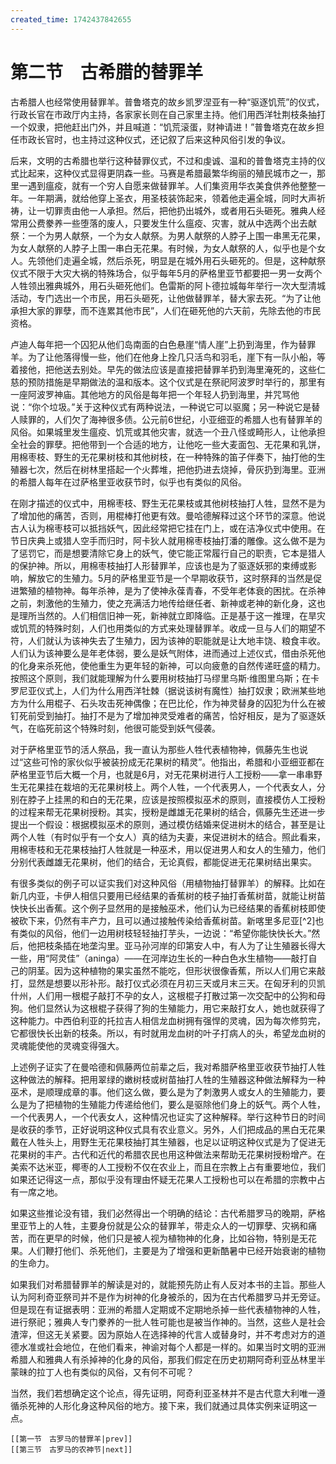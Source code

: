 ```yaml
---
created_time: 1742437842655
---
```

# 第二节　古希腊的替罪羊

古希腊人也经常使用替罪羊。普鲁塔克的故乡凯罗涅亚有一种“驱逐饥荒”的仪式，行政长官在市政厅内主持，各家家长则在自己家里主持。他们用西洋牡荆枝条抽打一个奴隶，把他赶出门外，并且喊道：“饥荒滚蛋，财神请进！”普鲁塔克在故乡担任市政长官时，也主持过这种仪式，还记叙了后来这种风俗引发的争议。

后来，文明的古希腊也举行这种替罪仪式，不过和虔诚、温和的普鲁塔克主持的仪式比起来，这种仪式显得更阴森一些。马赛是希腊最繁华绚丽的殖民城市之一，那里一遇到瘟疫，就有一个穷人自愿来做替罪羊。人们集资用华衣美食供养他整整一年。一年期满，就给他穿上圣衣，用圣枝装饰起来，领着他走遍全城，同时大声祈祷，让一切罪责由他一人承担。然后，把他扔出城外，或者用石头砸死。雅典人经常用公费豢养一些堕落的废人，只要发生什么瘟疫、灾害，就从中选两个出去献祭：一个为男人献祭，一个为女人献祭。为男人献祭的人脖子上围一串黑无花果，为女人献祭的人脖子上围一串白无花果。有时候，为女人献祭的人，似乎也是个女人。先领他们走遍全城，然后杀死，明显是在城外用石头砸死的。但是，这种献祭仪式不限于大灾大祸的特殊场合，似乎每年5月的萨格里亚节都要把一男一女两个人牲领出雅典城外，用石头砸死他们。色雷斯的阿卜德拉城每年举行一次大型清城活动，专门选出一个市民，用石头砸死，让他做替罪羊，替大家去死。“为了让他承担大家的罪孽，而不连累其他市民”，人们在砸死他的六天前，先除去他的市民资格。

卢迪人每年把一个囚犯从他们岛南面的白色悬崖“情人崖”上扔到海里，作为替罪羊。为了让他落得慢一些，他们在他身上拴几只活鸟和羽毛，崖下有一队小船，等着接他，把他送去别处。早先的做法应该是直接把替罪羊扔到海里淹死的，这些仁慈的预防措施是早期做法的温和版本。这个仪式是在祭祀阿波罗时举行的，那里有一座阿波罗神庙。其他地方的风俗是每年把一个年轻人扔到海里，并咒骂他说：“你个垃圾。”关于这种仪式有两种说法，一种说它可以驱魔；另一种说它是替人赎罪的，人们欠了海神很多债。公元前6世纪，小亚细亚的希腊人也有替罪羊的风俗。如果城里发生瘟疫、饥荒或其他灾害，就选一个丑八怪或畸形人，让他承担全社会的罪孽。把他带到一个合适的地方，让他吃一些大麦面包、无花果和乳饼，用棉枣枝、野生的无花果树枝和其他树枝，在一种特殊的笛子伴奏下，抽打他的生殖器七次，然后在树林里搭起一个火葬堆，把他扔进去烧掉，骨灰扔到海里。亚洲的希腊人每年在过萨格里亚收获节时，似乎也有类似的风俗。

在刚才描述的仪式中，用棉枣枝、野生无花果枝或其他树枝抽打人牲，显然不是为了增加他的痛苦，否则，用棍棒打他更有效。曼哈德解释过这个环节的深意。他说古人认为棉枣枝可以抵挡妖气，因此经常把它挂在门上，或在洁净仪式中使用。在节日庆典上或猎人空手而归时，阿卡狄人就用棉枣枝抽打潘的雕像。这么做不是为了惩罚它，而是想要清除它身上的妖气，使它能正常履行自己的职责，它本是猎人的保护神。所以，用棉枣枝抽打人形替罪羊，应该也是为了驱逐妖邪的束缚或影响，解放它的生殖力。5月的萨格里亚节是一个早期收获节，这时祭拜的当然是促进繁殖的植物神。每年杀神，是为了使神永葆青春，不受年老体衰的困扰。在杀神之前，刺激他的生殖力，使之充满活力地传给继任者、新神或老神的新化身，这也是理所当然的。人们相信旧神一死，新神就立即降临。正是基于这一推理，在旱灾或饥荒的特殊时刻，人们也用类似的方式来处理替罪羊。收成一旦与人们的期望不符，人们就认为该神失去了生殖力，因为该神的职能就是让大地丰饶、粮食丰收。人们认为该神要么是年老体弱，要么是妖气附体，进而通过上述仪式，借由杀死他的化身来杀死他，使他重生为更年轻的新神，可以向疲惫的自然传递旺盛的精力。按照这个原则，我们就能理解为什么要用树枝抽打马缪里乌斯·维图里乌斯；在卡罗尼亚仪式上，人们为什么用西洋牡棘（据说该树有魔性）抽打奴隶；欧洲某些地方为什么用棍子、石头攻击死神偶像；在巴比伦，作为神灵替身的囚犯为什么在被钉死前受到抽打。抽打不是为了增加神灵受难者的痛苦，恰好相反，是为了驱逐妖气，在临死前这个特殊时刻，他很可能受到妖气侵袭。

对于萨格里亚节的活人祭品，我一直认为那些人牲代表植物神，佩藤先生也说过“这些可怜的家伙似乎被装扮成无花果树的精灵”。他指出，希腊和小亚细亚都在萨格里亚节后大概一个月，也就是6月，对无花果树进行人工授粉——拿一串串野生无花果挂在栽培的无花果树枝上。两个人牲，一个代表男人，一个代表女人，分别在脖子上挂黑的和白的无花果，应该是按照模拟巫术的原则，直接模仿人工授粉的过程来帮无花果树授粉。其实，授粉是雌雄无花果树的结合，佩藤先生还进一步提出一个假设：根据模拟巫术的原则，通过模仿结婚来促进树木的结合，甚至是让两个人牲（有时似乎有一个女人）真的结为夫妻，来促进树木的结合。照此看来，用棉枣枝和无花果枝抽打人牲就是一种巫术，用以促进男人和女人的生殖力，他们分别代表雌雄无花果树，他们的结合，无论真假，都能促进无花果树结出果实。

有很多类似的例子可以证实我们对这种风俗（用植物抽打替罪羊）的解释。比如在新几内亚，卡伊人相信只要用已经结果的香蕉树的枝子抽打香蕉树苗，就能让树苗快快长出香蕉。这个例子显然用的是接触巫术，他们认为已经结果的香蕉树枝即使被砍下来，仍然有丰产力，且可以通过接触传染给香蕉树苗。新喀里多尼亚[^2]也有类似的风俗，他们一边用树枝轻轻抽打芋头，一边说：“希望你能快快长大。”然后，他把枝条插在地垄沟里。亚马孙河岸的印第安人中，有人为了让生殖器长得大一些，用“阿灵佳”（aninga）——在河岸边生长的一种白色水生植物——敲打自己的阴茎。因为这种植物的果实虽然不能吃，但形状很像香蕉，所以人们用它来敲打，显然是想要以形补形。敲打仪式必须在月初三天或月末三天。在匈牙利的贝凯什州，人们用一根棍子敲打不孕的女人，这根棍子打散过第一次交配中的公狗和母狗。他们显然认为这根棍子获得了狗的生殖能力，用它来敲打女人，她也就获得了这种能力。中西伯利亚的托拉吉人相信龙血树拥有强悍的灵魂，因为每次修剪完，它都很快长出新的枝条。所以，有时就用龙血树的叶子打病人的头，希望龙血树的灵魂能使他的灵魂变得强大。

上述例子证实了在曼哈德和佩藤两位前辈之后，我对希腊萨格里亚收获节抽打人牲这种做法的解释。把用翠绿的嫩树枝或树苗抽打人牲的生殖器这种做法解释为一种巫术，是顺理成章的事。他们这么做，要么是为了刺激男人或女人的生殖能力，要么是为了把植物的生殖能力传递给他们，要么是驱除他们身上的妖气。两个人牲，一个代表男人，一个代表女人，这种情况也证实了这种解释。举行这种节日的时间是收获的季节，正好说明这种仪式具有农业意义。另外，人们把成品的黑白无花果戴在人牲头上，用野生无花果枝抽打其生殖器，也足以证明这种仪式是为了促进无花果树的丰产。古代和近代的希腊农民也用这种做法来帮助无花果树授粉增产。在美索不达米亚，椰枣的人工授粉不仅在农业上，而且在宗教上占有重要地位，我们如果还记得这一点，那似乎没有理由怀疑无花果人工授粉也可以在希腊的宗教中占有一席之地。

如果这些推论没有错，我们必然得出一个明确的结论：古代希腊罗马的晚期，萨格里亚节上的人牲，主要身份就是公众的替罪羊，带走众人的一切罪孽、灾祸和痛苦，而在更早的时候，他们只是被人视为植物神的化身，比如谷物，特别是无花果。人们鞭打他们、杀死他们，主要是为了增强和更新酷暑中已经开始衰谢的植物的生命力。

如果我们对希腊替罪羊的解读是对的，就能预先防止有人反对本书的主旨。那些人认为阿利奇亚祭司并不是作为树神的化身被杀的，因为在古代希腊罗马并无旁证。但是现在有证据表明：亚洲的希腊人定期或不定期地杀掉一些代表植物神的人牲，进行祭祀；雅典人专门豢养的一批人牲可能也是被当作神的。当然，这些人是社会渣滓，但这无关紧要。因为原始人在选择神的代言人或替身时，并不考虑对方的道德水准或社会地位，在他们看来，神谕对每个人都是一样的。如果当时文明的亚洲希腊人和雅典人有杀掉神的化身的风俗，那我们假定在历史初期阿奇利亚丛林里半蒙昧的拉丁人也有类似的风俗，又有何不可呢？

当然，我们若想确定这个论点，得先证明，阿奇利亚圣林并不是古代意大利唯一遵循杀死神的人形化身这种风俗的地方。接下来，我们就通过具体实例来证明这一点。

```booknav
[[第一节　古罗马的替罪羊|prev]]
[[第三节　古罗马的农神节|next]]
```